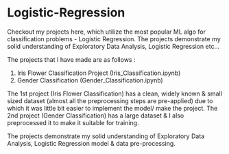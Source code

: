 # Logistic-Regression

Checkout my projects here, which utilize the most popular ML algo for classification problems - Logistic Regression. The projects demonstrate my solid understanding of Exploratory Data Analysis, Logistic Regression etc...

The projects that I have made are as follows :

1. Iris Flower Classification Project (Iris_Classification.ipynb)
2. Gender Classification (Gender_Classification.ipynb)

The 1st project (Iris Flower Classification) has a clean, widely known & small sized dataset (almost all the preprocessing steps are pre-applied) due to which it was little bit easier to implement the model/ make the project. The 2nd project (Gender Classification) has a large dataset & I also preprocessed it to make it suitable for training.

The projects demonstrate my solid understanding of Exploratory Data Analysis, Logistic Regression model & data pre-processing.

